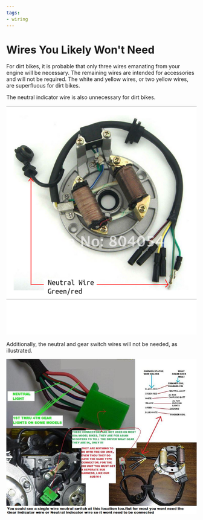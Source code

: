 ```yaml
---
tags:
- wiring
---
```


# Wires You Likely Won't Need

For dirt bikes, it is probable that only three wires emanating from your engine will be necessary. The remaining wires are intended for accessories and will not be required. The white and yellow wires, or two yellow wires, are superfluous for dirt bikes.

The neutral indicator wire is also unnecessary for dirt bikes.

![neutral wire](../../static/img/neutral-indicator-green-w-red-1.png)

Additionally, the neutral and gear switch wires will not be needed, as illustrated.

![gear switch wires](../../static/img/dratv_2136_58469548.jpg)
